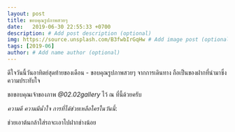 ```yaml
---
layout: post
title: ขอบคุณรูปภาพสวยๆ
date:   2019-06-30 22:55:33 +0700
description: # Add post description (optional)
img: https://source.unsplash.com/B3fwbIrGqHw # Add image post (optional)
tags: [2019-06]
author: # Add name author (optional)
---
```

ดีใจวันนี้วันอาทิตย์สุดท้ายของเดือน - ขอบคุณรูปภาพสวยๆ จากการเดินทาง ถือเป็นของฝากที่นำมาซึ่งความประทับใจ

ขอขอบคุณเจ้าของภาพ *@02.02gallery* ไว้ ณ ที่นี้ด้วยครับ

<i class="fa fa-child" style="color:plum"></i>

*ความดี ความมีน้ำใจ การที่ได้ช่วยเหลือใครในวันนี้*:

ช่วยเอาต้นกล้าใส่รถจะเอาไปฝากช่างน้อย
